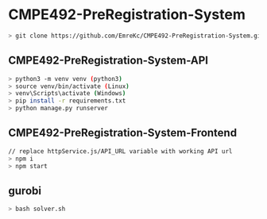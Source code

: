 # CMPE492-PreRegistration-System
```sh
> git clone https://github.com/EmreKc/CMPE492-PreRegistration-System.git
```
    
## CMPE492-PreRegistration-System-API
```sh
> python3 -m venv venv (python3)
> source venv/bin/activate (Linux)
> venv\Scripts\activate (Windows)
> pip install -r requirements.txt
> python manage.py runserver   
```
    
    
## CMPE492-PreRegistration-System-Frontend
```sh
// replace httpService.js/API_URL variable with working API url
> npm i
> npm start   
```

## gurobi
```sh
> bash solver.sh
```
    
